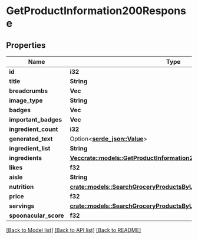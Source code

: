 # GetProductInformation200Response

## Properties

Name | Type | Description | Notes
------------ | ------------- | ------------- | -------------
**id** | **i32** |  | 
**title** | **String** |  | 
**breadcrumbs** | **Vec<String>** |  | 
**image_type** | **String** |  | 
**badges** | **Vec<String>** |  | 
**important_badges** | **Vec<String>** |  | 
**ingredient_count** | **i32** |  | 
**generated_text** | Option<[**serde_json::Value**](.md)> |  | [optional]
**ingredient_list** | **String** |  | 
**ingredients** | [**Vec<crate::models::GetProductInformation200ResponseIngredientsInner>**](getProductInformation_200_response_ingredients_inner.md) |  | 
**likes** | **f32** |  | 
**aisle** | **String** |  | 
**nutrition** | [**crate::models::SearchGroceryProductsByUpc200ResponseNutrition**](searchGroceryProductsByUPC_200_response_nutrition.md) |  | 
**price** | **f32** |  | 
**servings** | [**crate::models::SearchGroceryProductsByUpc200ResponseServings**](searchGroceryProductsByUPC_200_response_servings.md) |  | 
**spoonacular_score** | **f32** |  | 

[[Back to Model list]](../README.md#documentation-for-models) [[Back to API list]](../README.md#documentation-for-api-endpoints) [[Back to README]](../README.md)


